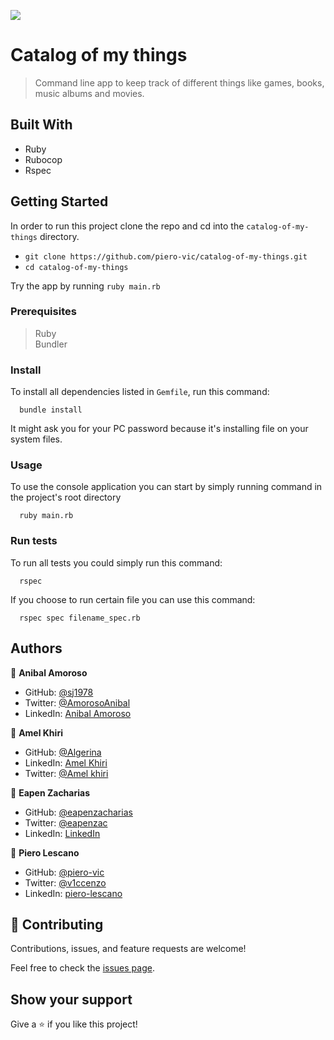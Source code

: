 ![](https://img.shields.io/badge/Microverse-blueviolet)

# Catalog of my things

> Command line app to keep track of different things like games, books, music albums and movies.

## Built With

- Ruby
- Rubocop
- Rspec


## Getting Started

In order to run this project clone the repo and cd into the `catalog-of-my-things` directory.

- `git clone https://github.com/piero-vic/catalog-of-my-things.git`
- `cd catalog-of-my-things`

Try the app by running `ruby main.rb`


### Prerequisites

> Ruby <br>
> Bundler

### Install

To install all dependencies listed in `Gemfile`, run this command:

```shell
  bundle install
```

It might ask you for your PC password because it's installing file on your system files.

### Usage

To use the console application you can start by simply running command in the project's root directory

```shell
  ruby main.rb
```

### Run tests

To run all tests you could simply run this command:

```shell
  rspec
```

If you choose to run certain file you can use this command:

```shell
  rspec spec filename_spec.rb
```

## Authors

👤 **Anibal Amoroso**

- GitHub: [@sj1978](https://github.com/sj1978)
- Twitter: [@AmorosoAnibal](https://twitter.com/AmorosoAnibal)
- LinkedIn: [Anibal Amoroso](https://www.linkedin.com/in/anibalamoroso/)

👤 **Amel Khiri**

- GitHub: [@Algerina](https://github.com/Algerina)
- LinkedIn: [Amel Khiri](https://linkedin.com/in/amel-khiri-qahwadji-37a550135)
- Twitter: [@Amel khiri](https://twitter.com/AmalQahwadji)

👤 **Eapen Zacharias**

- GitHub: [@eapenzacharias](https://github.com/eapenzacharias)
- Twitter: [@eapenzac](https://twitter.com/eapenzac)
- LinkedIn: [LinkedIn](https://linkedin.com/in/eapenzac)

👤 **Piero Lescano**

- GitHub: [@piero-vic](https://github.com/piero-vic)
- Twitter: [@v1ccenzo](https://twitter.com/v1ccenzo)
- LinkedIn: [piero-lescano](https://linkedin.com/in/piero-lescano)

## 🤝 Contributing

Contributions, issues, and feature requests are welcome!

Feel free to check the [issues page](piero-vic/catalog-of-my-things/).

## Show your support

Give a ⭐️ if you like this project!

